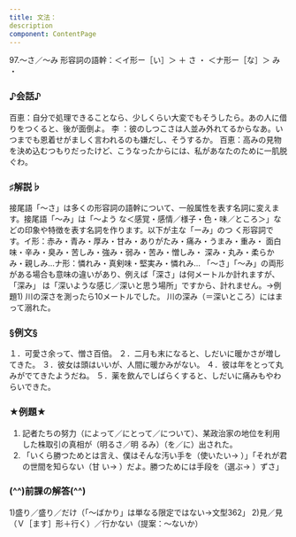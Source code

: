 ```yaml
---
title: 文法：
description
component: ContentPage
---
```



97.～さ／～み
形容詞の語幹：＜イ形ー［い］＞ ＋ さ ・
＜ナ形ー［な］＞ み ・
### ♪会話♪
百恵：自分で処理できることなら、少しくらい大変でもそうしたら。あの人に借りをつくると、後が面倒よ。 李 ：彼のしつこさは人並み外れてるからなあ。いつまでも恩着せがましく言われるのも嫌だし、そうするか。 百恵：高みの見物を決め込むつもりだったけど、こうなったからには、私があなたのために一肌脱ぐわ。
### ♯解説♭
接尾語「～さ」は多くの形容詞の語幹について、一般属性を表す名詞に変えます。接尾語「～み」は「～よう な＜感覚・感情／様子・色・味／ところ＞」などの印象や特徴を表す名詞を作ります。以下が主な「ーみ」のつ く形容詞です。イ形：赤み・青み・厚み・甘み・ありがたみ・痛み・うまみ・重み・
面白味・辛み・臭み・苦しみ・強み・弱み・苦み・憎しみ・ 深み・丸み・柔らかみ・親しみ…ナ形：憐れみ・真剣味・堅実み・憐れみ…
「～さ」「～み」の両形がある場合も意味の違いがあり、例えば「深さ」は何メートルか計れますが、「深み」 は「深いような感じ／深いと思う場所」ですから、計れません。→例題1)
川の深さを測ったら10メートルでした。 川の深み（＝深いところ）にはまって溺れた。
### §例文§
１．可愛さ余って、憎さ百倍。
２．二月も末になると、しだいに暖かさが増してきた。
３．彼女は頭はいいが、人間に暖かみがない。
４．彼は年をとって丸みがでてきたようだね。
５．薬を飲んでしばらくすると、しだいに痛みもやわらいできた。
### ★例題★
1) 記者たちの努力（によって／にとって／について）、某政治家の地位を利用した株取引の真相が（明るさ／明
るみ）（を／に）出された。
2) 「いくら勝つためとは言え、僕はそんな汚い手を（使いたい→ ）」「それが君の世間を知らない（甘
い→ ）だよ。勝つためには手段を（選ぶ→ ）ずさ」
### (^^)前課の解答(^^)
1)盛り／盛り／だけ（「～ばかり」は単なる限定ではない→文型362」
2)見／見（Ｖ［ます］形＋行く）／行かない（提案：～ないか）
